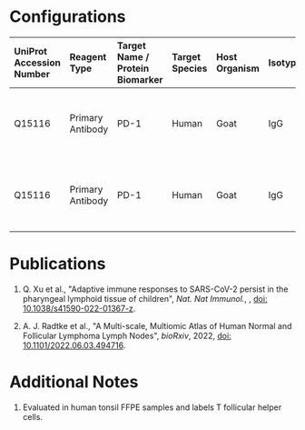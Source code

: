 # Configurations

| UniProt Accession Number   | Reagent Type     | Target Name / Protein Biomarker   | Target Species   | Host Organism   | Isotype   | Clonality   | Vendor      | Catalog Number   | Conjugate    | RRID      | Availability   | Method                 | Tissue Preservation   | Target Tissue   | Tissue State        | Detergent         | Antigen Retrieval Conditions                                  | Dye Inactivation Conditions   | Recommend   | Agree                                    | Disagree   | Contributor         | Notes       |
|:---------------------------|:-----------------|:----------------------------------|:-----------------|:----------------|:----------|:------------|:------------|:-----------------|:-------------|:----------|:---------------|:-----------------------|:----------------------|:----------------|:--------------------|:------------------|:--------------------------------------------------------------|:------------------------------|:------------|:-----------------------------------------|:-----------|:--------------------|:------------|
| Q15116                     | Primary Antibody | PD-1                              | Human            | Goat            | IgG       | Polyclonal  | R&D Systems | AF1086           | Unconjugated | AB_354588 | Stock          | Multiplexed 2D Imaging | FFPE                  | Tonsil          | NA                  | 0.3% Triton-X-100 | pH 6 for 40 minutes at 95C (AR6 Akoya Biosciences AR600250ML) | NA                            | Yes         | 0000-0003-4379-8967 [[1](#publications)] | NA         | 0000-0003-4379-8967 | [1](#notes) |
| Q15116                     | Primary Antibody | PD-1                              | Human            | Goat            | IgG       | Polyclonal  | R&D Systems | AF1086           | Unconjugated | AB_354588 | Stock          | Multiplexed 2D Imaging | FFPE                  | Lymph Node      | Follicular Lymphoma | 0.3% Triton-X-100 | pH 6 for 40 minutes at 95C (AR6 Akoya Biosciences AR600250ML) | NA                            | Yes         | 0000-0003-4379-8967 [[2](#publications)] | NA         | 0000-0003-4379-8967 |             |

# Publications

<a name="publications"></a>
1. Q. Xu et al., "Adaptive immune responses to SARS-CoV-2 persist in the pharyngeal lymphoid tissue of children", *Nat. Nat Immunol.*, , [doi: 10.1038/s41590-022-01367-z](https://doi.org/10.1038/s41590-022-01367-z).

2. A. J. Radtke et al., "A Multi-scale, Multiomic Atlas of Human Normal and Follicular Lymphoma Lymph Nodes", *bioRxiv*, 2022, [doi: 10.1101/2022.06.03.494716](https://doi.org/10.1101/2022.06.03.494716).


# Additional Notes

<a name="notes"></a>
1. Evaluated in human tonsil FFPE samples and labels T follicular helper cells.
